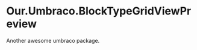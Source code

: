 # Our.Umbraco.BlockTypeGridViewPreview 
Another awesome umbraco package. 

<!-- Tell us about your package here -->


